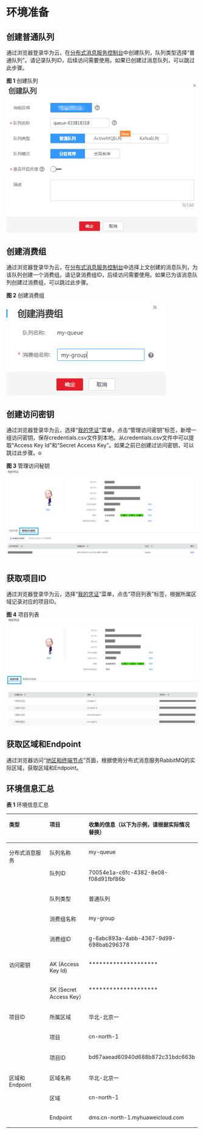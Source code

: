 # 环境准备<a name="zh-cn_topic_0086094036"></a>

## 创建普通队列<a name="section1702133611562"></a>

通过浏览器登录华为云，在[分布式消息服务控制台](https://console.huaweicloud.com/dms/)中创建队列，队列类型选择“普通队列”。请记录队列ID，后续访问需要使用。如果已创建过消息队列，可以跳过此步骤。

**图 1**  创建队列<a name="fig19518103842316"></a>  
![](figures/创建队列.jpg "创建队列")

## 创建消费组<a name="section17686053145613"></a>

通过浏览器登录华为云，在[分布式消息服务控制台](https://console.huaweicloud.com/dms/)中选择上文创建的消息队列，为该队列创建一个消费组。请记录消费组ID，后续访问需要使用。如果已为该消息队列创建过消费组，可以跳过此步骤。

**图 2**  创建消费组<a name="fig105781815182418"></a>  
![](figures/创建消费组.png "创建消费组")

## 创建访问密钥<a name="section1144417605714"></a>

通过浏览器登录华为云，选择“[我的凭证](https://console.huaweicloud.com/iam/#/myCredential)”菜单，点击“管理访问密钥”标签，新增一组访问密钥，保存credentials.csv文件到本地。从credentials.csv文件中可以提取“Access Key Id”和“Secret Access Key”。如果之前已创建过访问密钥，可以跳过此步骤。o

**图 3**  管理访问秘钥<a name="fig163491639202212"></a>  
![](figures/管理访问秘钥.png "管理访问秘钥")

## 获取项目ID<a name="section15964151916579"></a>

通过浏览器登录华为云，选择“[我的凭证](https://console.huaweicloud.com/iam/#/myCredential)”菜单，点击“项目列表”标签，根据所属区域记录对应的项目ID。

**图 4**  项目列表<a name="fig1323819132515"></a>  
![](figures/项目列表.jpg "项目列表")

## 获取区域和Endpoint<a name="section128673917572"></a>

通过浏览器访问“[地区和终端节点](http://developer.huaweicloud.com/endpoint.html)”页面，根据使用分布式消息服务RabbitMQ的实际区域，获取区域和Endpoint。

## 环境信息汇总<a name="section14133175219570"></a>

**表 1**  环境信息汇总

<a name="table274218620472"></a>
<table><thead align="left"><tr id="row1974386134714"><th class="cellrowborder" valign="top" width="23%" id="mcps1.2.4.1.1"><p id="p1743146124714"><a name="p1743146124714"></a><a name="p1743146124714"></a>类型</p>
</th>
<th class="cellrowborder" valign="top" width="22%" id="mcps1.2.4.1.2"><p id="p77431694720"><a name="p77431694720"></a><a name="p77431694720"></a>项目</p>
</th>
<th class="cellrowborder" valign="top" width="55.00000000000001%" id="mcps1.2.4.1.3"><p id="p1529519246473"><a name="p1529519246473"></a><a name="p1529519246473"></a>收集的信息（以下为示例，请根据实际情况替换）</p>
</th>
</tr>
</thead>
<tbody><tr id="row27431861475"><td class="cellrowborder" rowspan="5" valign="top" width="23%" headers="mcps1.2.4.1.1 "><p id="p1474414613472"><a name="p1474414613472"></a><a name="p1474414613472"></a>分布式消息服务</p>
</td>
<td class="cellrowborder" valign="top" width="22%" headers="mcps1.2.4.1.2 "><p id="p374418618479"><a name="p374418618479"></a><a name="p374418618479"></a>队列名称</p>
</td>
<td class="cellrowborder" valign="top" width="55.00000000000001%" headers="mcps1.2.4.1.3 "><p id="p82965244472"><a name="p82965244472"></a><a name="p82965244472"></a>my-queue</p>
</td>
</tr>
<tr id="row974486124712"><td class="cellrowborder" valign="top" headers="mcps1.2.4.1.1 "><p id="p1574418612472"><a name="p1574418612472"></a><a name="p1574418612472"></a>队列ID</p>
</td>
<td class="cellrowborder" valign="top" headers="mcps1.2.4.1.2 "><p id="p8313126114917"><a name="p8313126114917"></a><a name="p8313126114917"></a>70054e1a-c6fc-4382-8e08-f08d91fbf86b</p>
</td>
</tr>
<tr id="row874411624712"><td class="cellrowborder" valign="top" headers="mcps1.2.4.1.1 "><p id="p10744176194710"><a name="p10744176194710"></a><a name="p10744176194710"></a>队列类型</p>
</td>
<td class="cellrowborder" valign="top" headers="mcps1.2.4.1.2 "><p id="p9296182494712"><a name="p9296182494712"></a><a name="p9296182494712"></a>普通队列</p>
</td>
</tr>
<tr id="row14838250174918"><td class="cellrowborder" valign="top" headers="mcps1.2.4.1.1 "><p id="p11839105024913"><a name="p11839105024913"></a><a name="p11839105024913"></a>消费组名称</p>
</td>
<td class="cellrowborder" valign="top" headers="mcps1.2.4.1.2 "><p id="p166237278012"><a name="p166237278012"></a><a name="p166237278012"></a>my-group</p>
</td>
</tr>
<tr id="row383910506494"><td class="cellrowborder" valign="top" headers="mcps1.2.4.1.1 "><p id="p683917507494"><a name="p683917507494"></a><a name="p683917507494"></a>消费组ID</p>
</td>
<td class="cellrowborder" valign="top" headers="mcps1.2.4.1.2 "><p id="p11840165064916"><a name="p11840165064916"></a><a name="p11840165064916"></a>g-6abc893a-4abb-4367-9d99-698bab296378</p>
</td>
</tr>
<tr id="row98401450134912"><td class="cellrowborder" rowspan="2" valign="top" width="23%" headers="mcps1.2.4.1.1 "><p id="p184065064912"><a name="p184065064912"></a><a name="p184065064912"></a>访问密钥</p>
</td>
<td class="cellrowborder" valign="top" width="22%" headers="mcps1.2.4.1.2 "><p id="p13841185019492"><a name="p13841185019492"></a><a name="p13841185019492"></a>AK (Access Key Id)</p>
</td>
<td class="cellrowborder" valign="top" width="55.00000000000001%" headers="mcps1.2.4.1.3 "><p id="p4841115010497"><a name="p4841115010497"></a><a name="p4841115010497"></a>********************</p>
</td>
</tr>
<tr id="row33697367507"><td class="cellrowborder" valign="top" headers="mcps1.2.4.1.1 "><p id="p53701336165016"><a name="p53701336165016"></a><a name="p53701336165016"></a>SK (Secret Access Key）</p>
</td>
<td class="cellrowborder" valign="top" headers="mcps1.2.4.1.2 "><p id="p076481123916"><a name="p076481123916"></a><a name="p076481123916"></a>********************</p>
</td>
</tr>
<tr id="row399310422501"><td class="cellrowborder" rowspan="3" valign="top" width="23%" headers="mcps1.2.4.1.1 "><p id="p1993942165012"><a name="p1993942165012"></a><a name="p1993942165012"></a>项目ID</p>
</td>
<td class="cellrowborder" valign="top" width="22%" headers="mcps1.2.4.1.2 "><p id="p209947429506"><a name="p209947429506"></a><a name="p209947429506"></a>所属区域</p>
</td>
<td class="cellrowborder" valign="top" width="55.00000000000001%" headers="mcps1.2.4.1.3 "><p id="p1066611325515"><a name="p1066611325515"></a><a name="p1066611325515"></a>华北-北京一</p>
</td>
</tr>
<tr id="row11994542205011"><td class="cellrowborder" valign="top" headers="mcps1.2.4.1.1 "><p id="p16994942175017"><a name="p16994942175017"></a><a name="p16994942175017"></a>项目</p>
</td>
<td class="cellrowborder" valign="top" headers="mcps1.2.4.1.2 "><p id="p12994942145019"><a name="p12994942145019"></a><a name="p12994942145019"></a>cn-north-1</p>
</td>
</tr>
<tr id="row15994104245015"><td class="cellrowborder" valign="top" headers="mcps1.2.4.1.1 "><p id="p15640225175118"><a name="p15640225175118"></a><a name="p15640225175118"></a>项目ID</p>
</td>
<td class="cellrowborder" valign="top" headers="mcps1.2.4.1.2 "><p id="p17872846185120"><a name="p17872846185120"></a><a name="p17872846185120"></a>bd67aaead60940d688b872c31bdc663b</p>
</td>
</tr>
<tr id="row159948421502"><td class="cellrowborder" rowspan="3" valign="top" width="23%" headers="mcps1.2.4.1.1 "><p id="p167584324523"><a name="p167584324523"></a><a name="p167584324523"></a>区域和Endpoint</p>
</td>
<td class="cellrowborder" valign="top" width="22%" headers="mcps1.2.4.1.2 "><p id="p11910134916512"><a name="p11910134916512"></a><a name="p11910134916512"></a>区域名称</p>
</td>
<td class="cellrowborder" valign="top" width="55.00000000000001%" headers="mcps1.2.4.1.3 "><p id="p69941342195018"><a name="p69941342195018"></a><a name="p69941342195018"></a>华北-北京一</p>
</td>
</tr>
<tr id="row10994194275010"><td class="cellrowborder" valign="top" headers="mcps1.2.4.1.1 "><p id="p232515255010"><a name="p232515255010"></a><a name="p232515255010"></a>区域</p>
</td>
<td class="cellrowborder" valign="top" headers="mcps1.2.4.1.2 "><p id="p149941342155010"><a name="p149941342155010"></a><a name="p149941342155010"></a>cn-north-1</p>
</td>
</tr>
<tr id="row18436145495214"><td class="cellrowborder" valign="top" headers="mcps1.2.4.1.1 "><p id="p184361254105215"><a name="p184361254105215"></a><a name="p184361254105215"></a>Endpoint</p>
</td>
<td class="cellrowborder" valign="top" headers="mcps1.2.4.1.2 "><p id="p1443695412520"><a name="p1443695412520"></a><a name="p1443695412520"></a>dms.cn-north-1.myhuaweicloud.com</p>
</td>
</tr>
</tbody>
</table>


